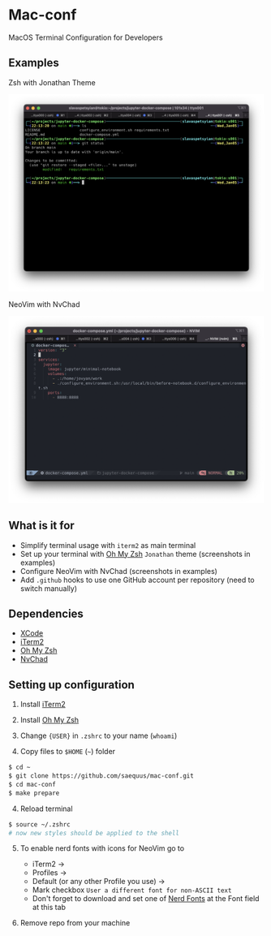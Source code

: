 # Mac-conf

MacOS Terminal Configuration for Developers

## Examples

Zsh with Jonathan Theme

![Screenshot of the Zsh with Jonathan Theme](screens/zsh-jonathan-theme-screenshot.png)

NeoVim with NvChad

![Screenshot of the NvChad NeoVim](screens/nvchad-sceenshot.png)

## What is it for

* Simplify terminal usage with `iterm2` as main terminal
* Set up your terminal with [Oh My Zsh](https://github.com/ohmyzsh/ohmyzsh) `Jonathan` theme (screenshots in examples)
* Configure NeoVim with NvChad (screenshots in examples)
* Add `.github` hooks to use one GitHub account per repository (need to switch manually)  

## Dependencies

* [XCode](https://developer.apple.com/download/all/) 
* [iTerm2](https://iterm2.com/) 
* [Oh My Zsh](https://github.com/ohmyzsh/ohmyzsh) 
* [NvChad](https://nvchad.com/) 

## Setting up configuration

1. Install [iTerm2](https://iterm2.com/)
   
2. Install [Oh My Zsh](https://github.com/ohmyzsh/ohmyzsh)

3. Change `{USER}` in `.zshrc` to your name (`whoami`) 

4. Copy files to `$HOME` (`~`) folder

~~~ bash
$ cd ~
$ git clone https://github.com/saequus/mac-conf.git
$ cd mac-conf
$ make prepare
~~~

4. Reload terminal
~~~ bash
$ source ~/.zshrc
# now new styles should be applied to the shell 
~~~
   
5. To enable nerd fonts with icons for NeoVim go to 
   * iTerm2 -> 
   * Profiles -> 
   * Default (or any other Profile you use) -> 
   * Mark checkbox `User a different font for non-ASCII text`
   * Don't forget to download and set one of [Nerd Fonts](https://www.nerdfonts.com/) at the Font field at this tab
  
6. Remove repo from your machine
 


